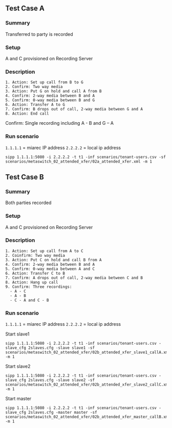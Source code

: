 

## Test Case A

### Summary
Transferred to party is recorded
### Setup
A and C provisioned on Recording Server
### Description
	1. Action: Set up call from B to G
	2. Confirm: Two way media
	3. Action: Put G on hold and call A from B
	4. Confirm: 2-way media between B and A
	5. Confirm: 0-way media between B and G
	6. Action: Transfer A to G
	7. Confirm: B drops out of call, 2-way media between G and A
	8. Action: End call
Confirm: Single recording including A - B and G – A

### Run scenario

`1.1.1.1` = miarec IP address
`2.2.2.2` = local ip address


```
sipp 1.1.1.1:5080 -i 2.2.2.2 -t t1 -inf scenarios/tenant-users.csv -sf scenarios/metaswitch_02_attended_xfer/02a_attended_xfer.xml -m 1
```


## Test Case B

### Summary
Both parties recorded

### Setup
A and C provisioned on Recording Server

### Description
    1. Action: Set up call from A to C
    2. Coinfirm: Two way media
    3. Action: Put C on hold and call B from A
    4. Confirm: 2-way media between B and A
    5. Confirm: 0-way media between A and C
    6. Action: Transfer C to B
    7. Confirm: A drops out of call, 2-way media between C and B
    8. Action: Hang up call
    9. Confirm: Three recordings:
      - A - C
      - A - B
      - C - A and C - B

### Run scenario

`1.1.1.1` = miarec IP address
`2.2.2.2` = local ip address

Start slave1
```
sipp 1.1.1.1:5080 -i 2.2.2.2 -t t1 -inf scenarios/tenant-users.csv -slave_cfg 2slaves.cfg -slave slave1 -sf scenarios/metaswitch_02_attended_xfer/02b_attended_xfer_slave1_callA.xml -m 1
```

Start slave2
```
sipp 1.1.1.1:5080 -i 2.2.2.2 -t t1 -inf scenarios/tenant-users.csv -slave_cfg 2slaves.cfg -slave slave2 -sf scenarios/metaswitch_02_attended_xfer/02b_attended_xfer_slave2_callC.xml -m 1
```

Start master
```
sipp 1.1.1.1:5080 -i 2.2.2.2 -t t1 -inf scenarios/tenant-users.csv -slave_cfg 2slaves.cfg -master master -sf scenarios/metaswitch_02_attended_xfer/02b_attended_xfer_master_callB.xml -m 1
```


